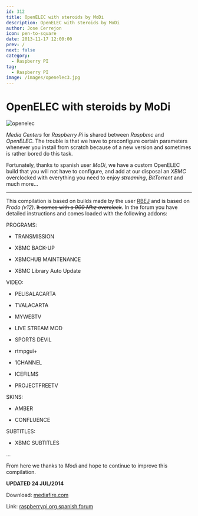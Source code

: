 ```yaml
---
id: 312
title: OpenELEC with steroids by MoDi
description: OpenELEC with steroids by MoDi
author: Jose Cerrejon
icon: pen-to-square
date: 2013-11-17 12:00:00
prev: /
next: false
category:
  - Raspberry PI
tag:
  - Raspberry PI
image: /images/openelec3.jpg
---
```


# OpenELEC with steroids by MoDi

![openelec](/images/openelec3.jpg)

*Media Centers* for *Raspberry Pi* is shared between *Raspbmc* and *OpenELEC*. The trouble is that we have to preconfigure certain parameters whenever you install from scratch because of a new version and sometimes is rather bored do this task.

Fortunately, thanks to spanish user *MoDi*, we have a custom OpenELEC build that you will not have to configure, and add at our disposal an *XBMC* overclocked with everything you need to enjoy *streaming*, *BitTorrent* and much more...

- - -
This compilation is based on builds made by the user [RBEJ](http://netlir.dk/rbej/builds/index.php) and is based on *Frodo (v12)*. ~~It comes with a *900 Mhz overclock*~~. In the forum you have detailed instructions and comes loaded with the following addons:

PROGRAMS:

* TRANSMISSION

* XBMC BACK-UP

* XBMCHUB MAINTENANCE

* XBMC Library Auto Update

VIDEO:

* PELISALACARTA

* TVALACARTA

* MYWEBTV

* LIVE STREAM MOD

* SPORTS DEVIL

* rtmpgui+

* 1CHANNEL

* ICEFILMS

* PROJECTFREETV

SKINS:

* AMBER

* CONFLUENCE

SUBTITLES:

* XBMC SUBTITLES

...

From here we thanks to *Modi* and hope to continue to improve this compilation.

**UPDATED 24 JUL/2014**

Download: [mediafire.com](http://www.mediafire.com/download/zloy1vxwd81t4t4/OpenElec_MoDi_v12.1.rar)

Link: [raspberrypi.org spanish forum](http://www.raspberrypi.org/phpBB3/viewtopic.php?p=490147#p490147)